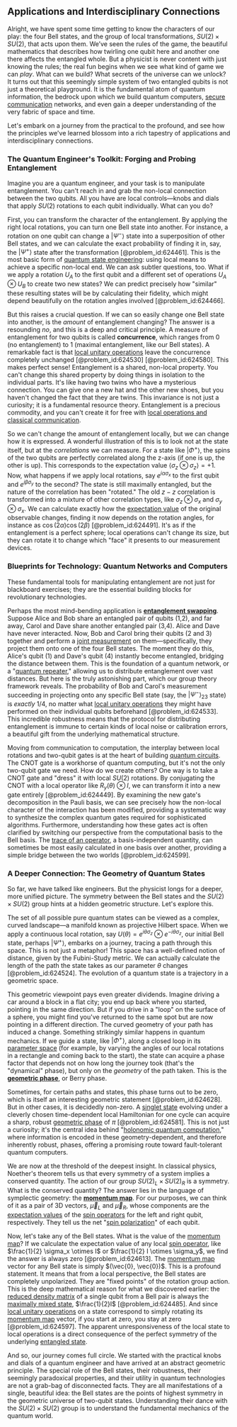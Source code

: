 ## Applications and Interdisciplinary Connections

Alright, we have spent some time getting to know the characters of our play: the four Bell states, and the group of local transformations, $SU(2) \times SU(2)$, that acts upon them. We’ve seen the rules of the game, the beautiful mathematics that describes how twirling one qubit here and another one there affects the entangled whole. But a physicist is never content with just knowing the rules; the real fun begins when we see what kind of game we can *play*. What can we build? What secrets of the universe can we unlock? It turns out that this seemingly simple system of two entangled qubits is not just a theoretical playground. It is the fundamental atom of quantum information, the bedrock upon which we build quantum computers, [secure communication](@article_id:275267) networks, and even gain a deeper understanding of the very fabric of space and time.

Let's embark on a journey from the practical to the profound, and see how the principles we've learned blossom into a rich tapestry of applications and interdisciplinary connections.

### The Quantum Engineer's Toolkit: Forging and Probing Entanglement

Imagine you are a quantum engineer, and your task is to manipulate entanglement. You can't reach in and grab the non-local connection between the two qubits. All you have are local controls—knobs and dials that apply $SU(2)$ rotations to each qubit individually. What can you do?

First, you can transform the character of the entanglement. By applying the right local rotations, you can turn one Bell state into another. For instance, a rotation on one qubit can change a $|\Psi^-\rangle$ state into a superposition of other Bell states, and we can calculate the exact probability of finding it in, say, the $|\Psi^+\rangle$ state after the transformation [@problem_id:624461]. This is the most basic form of [quantum state engineering](@article_id:160358): using local means to achieve a specific non-local end. We can ask subtler questions, too. What if we apply a rotation $U_A$ to the first qubit and a different set of operations $U_A \otimes U_B$ to create two new states? We can predict precisely how "similar" these resulting states will be by calculating their fidelity, which might depend beautifully on the rotation angles involved [@problem_id:624466].

But this raises a crucial question. If we can so easily change one Bell state into another, is the *amount* of entanglement changing? The answer is a resounding *no*, and this is a deep and critical principle. A measure of entanglement for two qubits is called **concurrence**, which ranges from 0 (no entanglement) to 1 (maximal entanglement, like our Bell states). A remarkable fact is that [local unitary operations](@article_id:197652) leave the concurrence completely unchanged [@problem_id:624530] [@problem_id:624580]. This makes perfect sense! Entanglement is a shared, non-local property. You can't change this shared property by doing things in isolation to the individual parts. It's like having two twins who have a mysterious connection. You can give one a new hat and the other new shoes, but you haven't changed the fact that they are twins. This invariance is not just a curiosity; it is a fundamental resource theory. Entanglement is a precious commodity, and you can't create it for free with [local operations and classical communication](@article_id:143350).

So we can't change the amount of entanglement locally, but we can change how it is expressed. A wonderful illustration of this is to look not at the state itself, but at the *correlations* we can measure. For a state like $|\Phi^+\rangle$, the spins of the two qubits are perfectly correlated along the z-axis (if one is up, the other is up). This corresponds to the expectation value $\langle \sigma_z \otimes \sigma_z \rangle = +1$. Now, what happens if we apply local rotations, say $e^{i\alpha\sigma_x}$ to the first qubit and $e^{i\beta\sigma_y}$ to the second? The state is still maximally entangled, but the nature of the correlation has been "rotated." The old $z-z$ correlation is transformed into a mixture of other correlation types, like $\sigma_z \otimes \sigma_x$ and $\sigma_y \otimes \sigma_x$. We can calculate exactly how the [expectation value](@article_id:150467) of the original observable changes, finding it now depends on the rotation angles, for instance as $\cos(2\alpha)\cos(2\beta)$ [@problem_id:624491]. It's as if the entanglement is a perfect sphere; local operations can't change its size, but they can rotate it to change which "face" it presents to our measurement devices.

### Blueprints for Technology: Quantum Networks and Computers

These fundamental tools for manipulating entanglement are not just for blackboard exercises; they are the essential building blocks for revolutionary technologies.

Perhaps the most mind-bending application is **[entanglement swapping](@article_id:137431)**. Suppose Alice and Bob share an entangled pair of qubits (1,2), and far away, Carol and Dave share another entangled pair (3,4). Alice and Dave have never interacted. Now, Bob and Carol bring their qubits (2 and 3) together and perform a [joint measurement](@article_id:150538) on them—specifically, they project them onto one of the four Bell states. The moment they do this, Alice's qubit (1) and Dave's qubit (4) instantly become entangled, bridging the distance between them. This is the foundation of a quantum network, or a "[quantum repeater](@article_id:145703)," allowing us to distribute entanglement over vast distances. But here is the truly astonishing part, which our group theory framework reveals. The probability of Bob and Carol's measurement succeeding in projecting onto any specific Bell state (say, the $|\Psi^-\rangle_{23}$ state) is *exactly* $1/4$, no matter what [local unitary operations](@article_id:197652) they might have performed on their individual qubits beforehand [@problem_id:624533]. This incredible robustness means that the protocol for distributing entanglement is immune to certain kinds of local noise or calibration errors, a beautiful gift from the underlying mathematical structure.

Moving from communication to computation, the interplay between local rotations and two-qubit gates is at the heart of building [quantum circuits](@article_id:151372). The CNOT gate is a workhorse of quantum computing, but it's not the only two-qubit gate we need. How do we create others? One way is to take a CNOT gate and "dress" it with local $SU(2)$ rotations. By conjugating the CNOT with a local operator like $R_y(\theta) \otimes I$, we can transform it into a new gate entirely [@problem_id:624449]. By examining the new gate's decomposition in the Pauli basis, we can see precisely how the non-local character of the interaction has been modified, providing a systematic way to synthesize the complex quantum gates required for sophisticated algorithms. Furthermore, understanding how these gates act is often clarified by switching our perspective from the computational basis to the Bell basis. The [trace of an operator](@article_id:184655), a basis-independent quantity, can sometimes be most easily calculated in one basis over another, providing a simple bridge between the two worlds [@problem_id:624599].

### A Deeper Connection: The Geometry of Quantum States

So far, we have talked like engineers. But the physicist longs for a deeper, more unified picture. The symmetry between the Bell states and the $SU(2) \times SU(2)$ group hints at a hidden geometric structure. Let's explore this.

The set of all possible pure quantum states can be viewed as a complex, curved landscape—a manifold known as projective Hilbert space. When we apply a continuous local rotation, say $U(\theta) = e^{i\theta\sigma_z} \otimes e^{-i\theta\sigma_z}$, our initial Bell state, perhaps $|\Psi^+\rangle$, embarks on a journey, tracing a path through this space. This is not just a metaphor! This space has a well-defined notion of distance, given by the Fubini-Study metric. We can actually calculate the length of the path the state takes as our parameter $\theta$ changes [@problem_id:624524]. The evolution of a quantum state is a trajectory in a geometric space.

This geometric viewpoint pays even greater dividends. Imagine driving a car around a block in a flat city; you end up back where you started, pointing in the same direction. But if you drive in a "loop" on the surface of a sphere, you might find you've returned to the same spot but are now pointing in a different direction. The curved geometry of your path has induced a change. Something strikingly similar happens in quantum mechanics. If we guide a state, like $|\Phi^+\rangle$, along a closed loop in its [parameter space](@article_id:178087) (for example, by varying the angles of our local rotations in a rectangle and coming back to the start), the state can acquire a phase factor that depends not on how long the journey took (that's the "dynamical" phase), but only on the *geometry* of the path taken. This is the **[geometric phase](@article_id:137955)**, or Berry phase.

Sometimes, for certain paths and states, this phase turns out to be zero, which is itself an interesting geometric statement [@problem_id:624628]. But in other cases, it is decidedly non-zero. A [singlet state](@article_id:154234) evolving under a cleverly chosen time-dependent local Hamiltonian for one cycle can acquire a sharp, robust [geometric phase](@article_id:137955) of $\pi$ [@problem_id:624581]. This is not just a curiosity; it's the central idea behind "[holonomic quantum computation](@article_id:146327)," where information is encoded in these geometry-dependent, and therefore inherently robust, phases, offering a promising route toward fault-tolerant quantum computers.

We are now at the threshold of the deepest insight. In classical physics, Noether's theorem tells us that every symmetry of a system implies a conserved quantity. The action of our group $SU(2)_L \times SU(2)_R$ is a symmetry. What is the conserved quantity? The answer lies in the language of symplectic geometry: the **[momentum map](@article_id:161328)**. For our purposes, we can think of it as a pair of 3D vectors, $\vec{\mu}_L$ and $\vec{\mu}_R$, whose components are the [expectation values](@article_id:152714) of the [spin operators](@article_id:154925) for the left and right qubit, respectively. They tell us the net "[spin polarization](@article_id:163544)" of each qubit.

Now, let's take any of the Bell states. What is the value of the [momentum map](@article_id:161328)? If we calculate the expectation value of any local [spin operator](@article_id:149221), like $\frac{1}{2} \sigma_x \otimes I$ or $\frac{1}{2} I \otimes \sigma_y$, we find the answer is always zero [@problem_id:624613]. The [momentum map](@article_id:161328) vector for any Bell state is simply $(\vec{0}, \vec{0})$. This is a profound statement. It means that from a local perspective, the Bell states are completely unpolarized. They are "fixed points" of the rotation group action. This is the deep mathematical reason for what we discovered earlier: the [reduced density matrix](@article_id:145821) of a single qubit from a Bell pair is always the [maximally mixed state](@article_id:137281), $\frac{1}{2}I$ [@problem_id:624485]. And since [local unitary operations](@article_id:197652) on a state correspond to simply rotating its [momentum map](@article_id:161328) vector, if you start at zero, you stay at zero [@problem_id:624597]. The apparent unresponsiveness of the local state to local operations is a direct consequence of the perfect symmetry of the underlying [entangled state](@article_id:142422).

And so, our journey comes full circle. We started with the practical knobs and dials of a quantum engineer and have arrived at an abstract geometric principle. The special role of the Bell states, their robustness, their seemingly paradoxical properties, and their utility in quantum technologies are not a grab-bag of disconnected facts. They are all manifestations of a single, beautiful idea: the Bell states are the points of highest symmetry in the geometric universe of two-qubit states. Understanding their dance with the $SU(2) \times SU(2)$ group is to understand the fundamental mechanics of the quantum world.